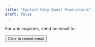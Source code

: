 ```yaml
---
title: "Contact Holy Bone! Productions"
draft: false
---
```


For any inquiries, send an email to:

<button id="contact">Click to reveal email</button>
<script>
function rot10(str) {
    return Array.from(str).map((c) => String.fromCharCode(c.charCodeAt(0) + 10)).join('');
}

function derot10(str) {
    return Array.from(str).map((c) => String.fromCharCode(c.charCodeAt(0) - 10)).join('');
}

const el = document.getElementById('contact');

el.addEventListener('click', (e) => {
    e.preventDefault();

    const replaceEl = document.createElement('span');
    replaceEl.innerText = derot10("sx~ox}s~\u00838\u0084o|y8?B?Jqwksv8myw");

    el.parentNode.insertBefore(replaceEl, el);
    el.parentNode.removeChild(el);
});
</script>
